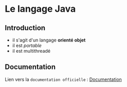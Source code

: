 # Le langage Java

## Introduction

* il s'agit d'un langage **orienté objet**
* il est *portable*
* il est multithreadé 

## Documentation

Lien vers la `documentation officielle` : [Documentation](https://docs.oracle.com/en/java/)
